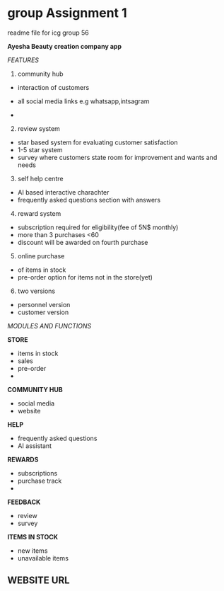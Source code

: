 # group Assignment 1

readme file for icg group 56

**Ayesha Beauty creation company app**

*FEATURES*

1. community hub

- interaction of customers
- all social media links e.g whatsapp,intsagram

-

2. review system

- star based system for evaluating  customer satisfaction
- 1-5 star system
- survey where customers state room for improvement and wants and needs

3. self help centre

- AI based interactive charachter
- frequently asked questions section with answers

4. reward system

- subscription required for eligibility(fee of 5N$ monthly)
- more than 3 purchases <60
- discount will be awarded on fourth purchase

5. online purchase

- of items in stock
- pre-order option for items not in the store(yet)

6. two versions

- personnel version
- customer version


*MODULES AND FUNCTIONS*

**STORE**
- items in stock
- sales
- pre-order
-

**COMMUNITY HUB**
- social media
- website

**HELP**
- frequently asked questions
- AI assistant

**REWARDS**
- subscriptions
- purchase track
-

**FEEDBACK**
- review
- survey

**ITEMS IN STOCK**
- new items
- unavailable items

**WEBSITE URL**
- 
